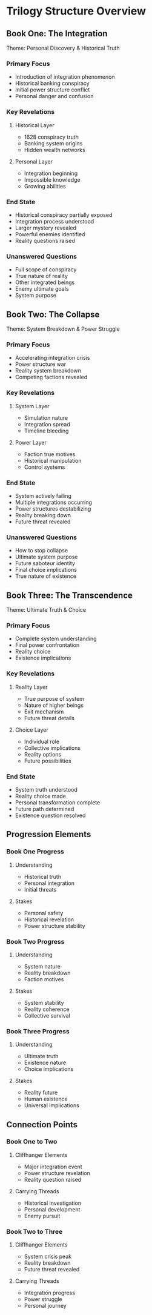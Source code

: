 # Trilogy Structure Overview

## Book One: The Integration
Theme: Personal Discovery & Historical Truth

### Primary Focus
- Introduction of integration phenomenon
- Historical banking conspiracy
- Initial power structure conflict
- Personal danger and confusion

### Key Revelations
1. Historical Layer
   - 1628 conspiracy truth
   - Banking system origins
   - Hidden wealth networks

2. Personal Layer
   - Integration beginning
   - Impossible knowledge
   - Growing abilities

### End State
- Historical conspiracy partially exposed
- Integration process understood
- Larger mystery revealed
- Powerful enemies identified
- Reality questions raised

### Unanswered Questions
- Full scope of conspiracy
- True nature of reality
- Other integrated beings
- Enemy ultimate goals
- System purpose

## Book Two: The Collapse
Theme: System Breakdown & Power Struggle

### Primary Focus
- Accelerating integration crisis
- Power structure war
- Reality system breakdown
- Competing factions revealed

### Key Revelations
1. System Layer
   - Simulation nature
   - Integration spread
   - Timeline bleeding

2. Power Layer
   - Faction true motives
   - Historical manipulation
   - Control systems

### End State
- System actively failing
- Multiple integrations occurring
- Power structures destabilizing
- Reality breaking down
- Future threat revealed

### Unanswered Questions
- How to stop collapse
- Ultimate system purpose
- Future saboteur identity
- Final choice implications
- True nature of existence

## Book Three: The Transcendence
Theme: Ultimate Truth & Choice

### Primary Focus
- Complete system understanding
- Final power confrontation
- Reality choice
- Existence implications

### Key Revelations
1. Reality Layer
   - True purpose of system
   - Nature of higher beings
   - Exit mechanism
   - Future threat details

2. Choice Layer
   - Individual role
   - Collective implications
   - Reality options
   - Future possibilities

### End State
- System truth understood
- Reality choice made
- Personal transformation complete
- Future path determined
- Existence question resolved

## Progression Elements

### Book One Progress
1. Understanding
   - Historical truth
   - Personal integration
   - Initial threats

2. Stakes
   - Personal safety
   - Historical revelation
   - Power structure stability

### Book Two Progress
1. Understanding
   - System nature
   - Reality breakdown
   - Faction motives

2. Stakes
   - System stability
   - Reality coherence
   - Collective survival

### Book Three Progress
1. Understanding
   - Ultimate truth
   - Existence nature
   - Choice implications

2. Stakes
   - Reality future
   - Human existence
   - Universal implications

## Connection Points

### Book One to Two
1. Cliffhanger Elements
   - Major integration event
   - Power structure revelation
   - Reality question raised

2. Carrying Threads
   - Historical investigation
   - Personal development
   - Enemy pursuit

### Book Two to Three
1. Cliffhanger Elements
   - System crisis peak
   - Reality breakdown
   - Future threat revealed

2. Carrying Threads
   - Integration progress
   - Power struggle
   - Personal journey